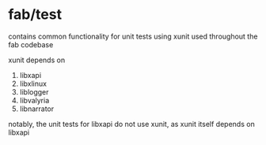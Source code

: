# fab/test

contains common functionality for unit tests using xunit used throughout the fab codebase

xunit depends on
1. libxapi
2. libxlinux
3. liblogger
4. libvalyria
5. libnarrator

notably, the unit tests for libxapi do not use xunit, as xunit itself depends on libxapi
